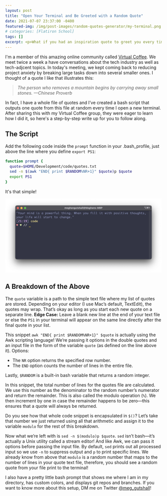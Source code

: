 ```yaml
---
layout: post
title: "Open Your Terminal and Be Greeted with a Random Quote"
date: 2021-07-07 23:37:00 -0400
featured-img: /img/post-images/random-quotes-generator/my-terminal.png
# categories: [Flatiron School]
tags: []
excerpt: <p>What if you had an inspiration quote to greet you every time you open a new terminal? Now you can—and you can customize the list of quotes your random quote generator pulls from! Read on for a step-by-step guide on how to create your own.</p>
---
```


I'm a member of this amazing online community called [Virtual Coffee](https://virtualcoffee.io/). We meet twice a week a have conversations about the tech industry as well as tech-adjcent topics. In today's meeting, we kept coming back to reducing project anxiety by breaking large tasks down into several smaller ones. I thought of a quote I like that illustrates this:

> _The person who removes a mountain begins by carrying away small stones._
> _—Chinese Proverb_

In fact, I have a whole file of quotes and I’ve created a bash script that outputs one quote from this file at random every time I open a new terminal. After sharing this with my Virtual Coffee group, they were eager to learn how I did it, so here's a step-by-step write up for you to follow along.

## The Script

Add the following code inside the `prompt` function in your .bash_profile, just above the line where you define `export PS1`:

```bash
function prompt {
  quote=$HOME/Development/code/quotes.txt
  sed -n $(awk "END{ print $RANDOM%NR+1}" $quote)p $quote
  export PS1
}
```

It's that simple!

![My terminal prompt](/img/post-images/random-quotes-generator/my-terminal.png)

## A Breakdown of the Above

The `quote` variable is a path to the simple text file where my list of quotes are stored. Depending on your editor (I use Mac’s default, TextEdit), the quotes may wrap. That’s okay as long as you start each new quote on a separate line. **Edge Case:** Leave a blank new line at the end of your text file or else the `PS1` in your terminal will appear on the same line directly after the final quote in your list.

This snippet `awk "END{ print $RANDOM%NR+1}" $quote` is actually using the Awk scripting language! We’re passing it options in the double quotes and an input file in the form of the variable `quote` (as defined on the line above it).
Options:

- The `NR` option returns the specified row number.
- The `END` option counts the number of lines in the entire file.

Lastly, `$RANDOM` is a built-in bash variable that returns a random integer.

In this snippet, the total number of lines for the quotes file are calculated. We use this number as the denominator to the random number’s numerator and return the remainder. This is also called the modulo operation (`%`). We then increment by one in case the remainder happens to be zero—this ensures that a quote will always be returned.

Do you see how that whole code snippet is encapsulated in `$()`? Let’s take that number we just returned using all that arithmetic and assign it to the variable `modulo` for the rest of this breakdown.

Now what we’re left with is `sed -n $(modulo)p $quote`. `sed` isn’t bash—it’s actually a Unix utility called a stream editor! And like Awk, we can pass it options before passing the input file. By default, `sed` prints out all processed input so we use `-n` to suppress output and `p` to print specific lines. We already know from above that `modulo` is a random number that maps to the number of lines in your quote text file, therefore, you should see a random quote from your file print to the terminal!

I also have a pretty little bash prompt that shows me where I am in my directory, has custom colors, and displays git repos and branches. If you want to know more about this setup, DM me on Twitter [@meg_gutshall](https://twitter.com/meg_gutshall)!
